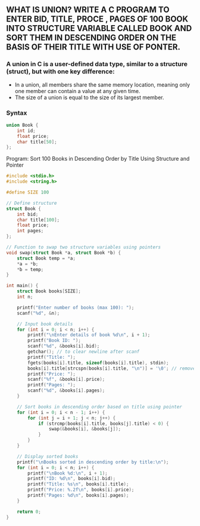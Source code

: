 ## WHAT IS UNION? WRITE A C PROGRAM TO ENTER BID, TITLE, PROCE , PAGES OF 100 BOOK INTO STRUCTURE VARIABLE CALLED BOOK AND SORT THEM IN DESCENDING ORDER ON THE BASIS OF THEIR TITLE WITH USE OF PONTER.

### A union in C is a user-defined data type, similar to a structure (struct), but with one key difference:

* In a union, all members share the same memory location, meaning only one member can contain a value at any given time.
* The size of a union is equal to the size of its largest member.

### Syntax
```c
union Book {
    int id;
    float price;
    char title[50];
};
```

Program: Sort 100 Books in Descending Order by Title Using Structure and Pointer

```c
#include <stdio.h>
#include <string.h>

#define SIZE 100

// Define structure
struct Book {
    int bid;
    char title[100];
    float price;
    int pages;
};

// Function to swap two structure variables using pointers
void swap(struct Book *a, struct Book *b) {
    struct Book temp = *a;
    *a = *b;
    *b = temp;
}

int main() {
    struct Book books[SIZE];
    int n;

    printf("Enter number of books (max 100): ");
    scanf("%d", &n);

    // Input book details
    for (int i = 0; i < n; i++) {
        printf("\nEnter details of book %d\n", i + 1);
        printf("Book ID: ");
        scanf("%d", &books[i].bid);
        getchar(); // to clear newline after scanf
        printf("Title: ");
        fgets(books[i].title, sizeof(books[i].title), stdin);
        books[i].title[strcspn(books[i].title, "\n")] = '\0'; // remove trailing newline
        printf("Price: ");
        scanf("%f", &books[i].price);
        printf("Pages: ");
        scanf("%d", &books[i].pages);
    }

    // Sort books in descending order based on title using pointer
    for (int i = 0; i < n - 1; i++) {
        for (int j = i + 1; j < n; j++) {
            if (strcmp(books[i].title, books[j].title) < 0) {
                swap(&books[i], &books[j]);
            }
        }
    }

    // Display sorted books
    printf("\nBooks sorted in descending order by title:\n");
    for (int i = 0; i < n; i++) {
        printf("\nBook %d:\n", i + 1);
        printf("ID: %d\n", books[i].bid);
        printf("Title: %s\n", books[i].title);
        printf("Price: %.2f\n", books[i].price);
        printf("Pages: %d\n", books[i].pages);
    }

    return 0;
}

```
